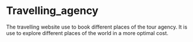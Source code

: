 # Travelling_agency
The travelling website use to book different places of the tour agency. It is use to explore different places of the world in a more optimal cost.
